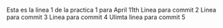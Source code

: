 Esta es la linea 1 de la practica 1 para April 11th
Linea para commit 2
Linea para commit 3
Linea para commit 4
Ulimta linea para commit 5
